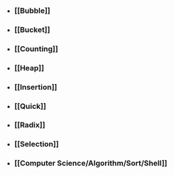 - ### [[Bubble]]
- ### [[Bucket]]
- ### [[Counting]]
- ### [[Heap]]
- ### [[Insertion]]
- ### [[Quick]]
- ### [[Radix]]
- ### [[Selection]]
- ### [[Computer Science/Algorithm/Sort/Shell]]